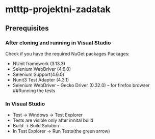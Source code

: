 # mtttp-projektni-zadatak
## Prerequisites
### After cloning and running in Visual Studio
Check if you have the required NuGet packages
Packages:
* NUnit framework (3.13.3)
* Selenium WebDriver (4.6.0)
* Selenium Support(4.6.0)
* Nunit3 Test Adapter (4.3.1)
* Selenium WebDriver – Gecko Driver (0.32.0) – for firefox browser
##Running the tests
### In Visual Studio
* Test -> Windows -> Test Explorer
* Tests are visible only after innital build
* Build -> Build Solution
* In Test Explorer -> Run Tests(the green arrow)



